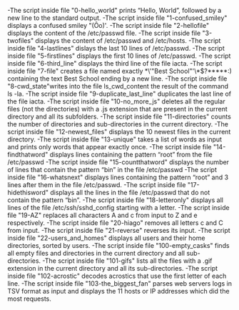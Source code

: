 -The script inside file "0-hello_world" prints “Hello, World”, followed by a new line to the standard output.
-The script inside file "1-confused_smiley" displays a confused smiley "(Ôo)'.
-The script inside file "2-hellofile" displays the content of the /etc/passwd file.
-The script inside file "3-twofiles" displays the content of /etc/passwd and /etc/hosts.
-The script inside file "4-lastlines" dislays the last 10 lines of /etc/passwd.
-The script inside file "5-firstlines" displays the first 10 lines of /etc/passwd.
-The script inside file "6-third_line" displays the third line of the file iacta.
-The script inside file "7-file" creates a file named exactly \*\\'"Best School"\'\\*$\?\*\*\*\*\*:) containing the text Best School ending by a new line.
-The script inside file "8-cwd_state"writes into the file ls_cwd_content the result of the command ls -la.
-The script inside file "9-duplicate_last_line" duplicates the last line of the file iacta.
-The script inside file "10-no_more_js" deletes all the regular files (not the directories) with a .js extension that are present in the current directory and all its subfolders.
-The script inside file "11-directories" counts the number of directories and sub-directories in the current directory.
-The script inside file "12-newest_files" displays the 10 newest files in the current directory.
-The script inside file "13-unique" takes a list of words as input and prints only words that appear exactly once.
-The script inside file "14-findthatword" displays lines containing the pattern “root” from the file /etc/passwd
-The script inside file "15-countthatword" displays the number of lines that contain the pattern “bin” in the file /etc/passwd
-The script inside file "16-whatsnext" displays lines containing the pattern “root” and 3 lines after them in the file /etc/passwd.
-The script inside file "17-hidethisword" displays all the lines in the file /etc/passwd that do not contain the pattern “bin”.
-The script inside file "18-letteronly" displays all lines of the file /etc/ssh/sshd_config starting with a letter.
-The script inside file "19-AZ" replaces all characters A and c from input to Z and e respectively.
-The script inside file "20-hiago" removes all letters c and C from input.
-The script inside file "21-reverse" reverses its input.
-The script inside file "22-users_and_homes" displays all users and their home directories, sorted by users.
-The script inside file "100-empty_casks" finds all empty files and directories in the current directory and all sub-directories.
-The script inside file "101-gifs" lists all the files with a .gif extension in the current directory and all its sub-directories.
-The script inside file "102-acrostic" decodes acrostics that use the first letter of each line.
-The script inside file "103-the_biggest_fan" parses web servers logs in TSV format as input and displays the 11 hosts or IP addresses which did the most requests.
